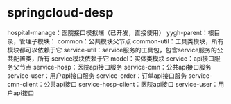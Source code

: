# springcloud-desp
hospital-manage：医院接口模拟端（已开发，直接使用）
yygh-parent：根目录，管理子模块：
common：公共模块父节点
common-util：工具类模块，所有模块都可以依赖于它
service-util：service服务的工具包，包含service服务的公共配置类，所有				  service模块依赖于它
model：实体类模块
service：api接口服务父节点
service-hosp：医院api接口服务
service-cmn：公共api接口服务
service-user：用户api接口服务
service-order：订单api接口服务
service-cmn-client：公共api接口
service-hosp-client：医院api接口
service-user：用户api接口
